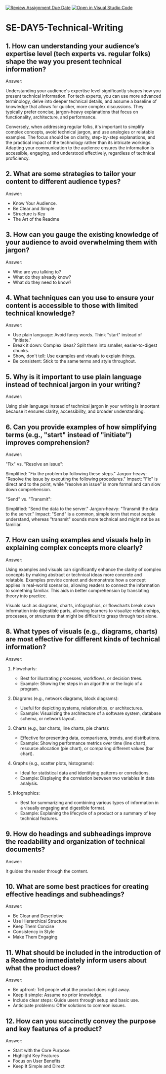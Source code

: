 [![Review Assignment Due Date](https://classroom.github.com/assets/deadline-readme-button-22041afd0340ce965d47ae6ef1cefeee28c7c493a6346c4f15d667ab976d596c.svg)](https://classroom.github.com/a/zsAR-pyY)
[![Open in Visual Studio Code](https://classroom.github.com/assets/open-in-vscode-2e0aaae1b6195c2367325f4f02e2d04e9abb55f0b24a779b69b11b9e10269abc.svg)](https://classroom.github.com/online_ide?assignment_repo_id=15640281&assignment_repo_type=AssignmentRepo)
# SE-DAY5-Technical-Writing
## 1. How can understanding your audience’s expertise level (tech experts vs. regular folks) shape the way you present technical information?

Answer:

Understanding your audience's expertise level significantly shapes how you present technical information. For tech experts, you can use more advanced terminology, delve into deeper technical details, and assume a baseline of knowledge that allows for quicker, more complex discussions. They typically prefer concise, jargon-heavy explanations that focus on functionality, architecture, and performance.

Conversely, when addressing regular folks, it's important to simplify complex concepts, avoid technical jargon, and use analogies or relatable examples. The focus should be on clarity, step-by-step explanations, and the practical impact of the technology rather than its intricate workings. Adapting your communication to the audience ensures the information is accessible, engaging, and understood effectively, regardless of technical proficiency.

## 2. What are some strategies to tailor your content to different audience types?

Answer:

- Know Your Audience.
- Be Clear and Simple
- Structure is Key
- The Art of the Readme

## 3. How can you gauge the existing knowledge of your audience to avoid overwhelming them with jargon?

Answer:

- Who are you talking to?
- What do they already know? 
- What do they need to know?

## 4. What techniques can you use to ensure your content is accessible to those with limited technical knowledge?

Answer:

- Use plain language: Avoid fancy words. Think "start" instead of "initiate."
- Break it down: Complex ideas? Split them into smaller, easier-to-digest chunks.
- Show, don't tell: Use examples and visuals to explain things.
- Be consistent: Stick to the same terms and style throughout.

## 5. Why is it important to use plain language instead of technical jargon in your writing?

Answer:

Using plain language instead of technical jargon in your writing is important because it ensures clarity, accessibility, and broader understanding. 

## 6. Can you provide examples of how simplifying terms (e.g., "start" instead of "initiate") improves comprehension?

Answer:

"Fix" vs. "Resolve an issue":

Simplified: "Fix the problem by following these steps."
Jargon-heavy: "Resolve the issue by executing the following procedures."
Impact: "Fix" is direct and to the point, while "resolve an issue" is more formal and can slow down comprehension.

"Send" vs. "Transmit":

Simplified: "Send the data to the server."
Jargon-heavy: "Transmit the data to the server."
Impact: "Send" is a common, simple term that most people understand, whereas "transmit" sounds more technical and might not be as familiar.

## 7. How can using examples and visuals help in explaining complex concepts more clearly?

Answer:

Using examples and visuals can significantly enhance the clarity of complex concepts by making abstract or technical ideas more concrete and relatable. Examples provide context and demonstrate how a concept applies in real-world scenarios, allowing readers to connect the information to something familiar. This aids in better comprehension by translating theory into practice.

Visuals such as diagrams, charts, infographics, or flowcharts break down information into digestible parts, allowing learners to visualize relationships, processes, or structures that might be difficult to grasp through text alone. 

## 8. What types of visuals (e.g., diagrams, charts) are most effective for different kinds of technical information?

Answer:

1. Flowcharts: 
   - Best for illustrating processes, workflows, or decision trees.
   - Example: Showing the steps in an algorithm or the logic of a program.

2. Diagrams (e.g., network diagrams, block diagrams):
   - Useful for depicting systems, relationships, or architectures.
   - Example: Visualizing the architecture of a software system, database schema, or network layout.

3. Charts (e.g., bar charts, line charts, pie charts):
   - Effective for presenting data, comparisons, trends, and distributions.
   - Example: Showing performance metrics over time (line chart), resource allocation (pie chart), or comparing different values (bar chart).

4. Graphs (e.g., scatter plots, histograms):
   - Ideal for statistical data and identifying patterns or correlations.
   - Example: Displaying the correlation between two variables in data analysis.

5. Infographics:
   - Best for summarizing and combining various types of information in a visually engaging and digestible format.
   - Example: Explaining the lifecycle of a product or a summary of key technical features.

## 9. How do headings and subheadings improve the readability and organization of technical documents?

Answer:

It guides the reader through the content.

## 10. What are some best practices for creating effective headings and subheadings?

Answer:

- Be Clear and Descriptive
- Use Hierarchical Structure
- Keep Them Concise
- Consistency in Style
- Make Them Engaging

## 11. What should be included in the introduction of a Readme to immediately inform users about what the product does?

Answer:

- Be upfront: Tell people what the product does right away.
- Keep it simple: Assume no prior knowledge.
- Include clear steps: Guide users through setup and basic use.
- Anticipate problems: Offer solutions to common issues.
  
## 12. How can you succinctly convey the purpose and key features of a product?

Answer:

- Start with the Core Purpose
- Highlight Key Features
- Focus on User Benefits
- Keep It Simple and Direct

